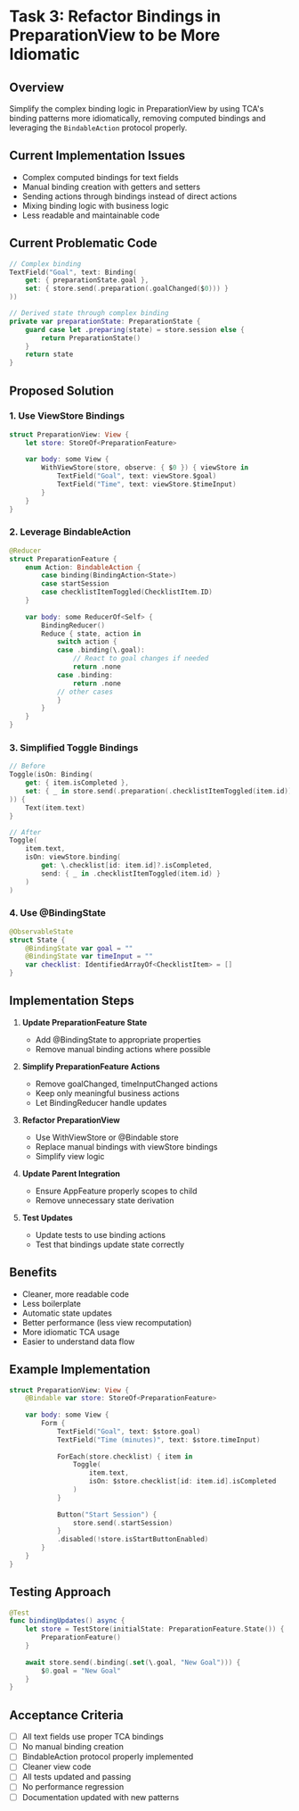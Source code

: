 # Task 3: Refactor Bindings in PreparationView to be More Idiomatic

## Overview
Simplify the complex binding logic in PreparationView by using TCA's binding patterns more idiomatically, removing computed bindings and leveraging the `BindableAction` protocol properly.

## Current Implementation Issues
- Complex computed bindings for text fields
- Manual binding creation with getters and setters
- Sending actions through bindings instead of direct actions
- Mixing binding logic with business logic
- Less readable and maintainable code

## Current Problematic Code
```swift
// Complex binding
TextField("Goal", text: Binding(
    get: { preparationState.goal },
    set: { store.send(.preparation(.goalChanged($0))) }
))

// Derived state through complex binding
private var preparationState: PreparationState {
    guard case let .preparing(state) = store.session else {
        return PreparationState()
    }
    return state
}
```

## Proposed Solution

### 1. Use ViewStore Bindings
```swift
struct PreparationView: View {
    let store: StoreOf<PreparationFeature>
    
    var body: some View {
        WithViewStore(store, observe: { $0 }) { viewStore in
            TextField("Goal", text: viewStore.$goal)
            TextField("Time", text: viewStore.$timeInput)
        }
    }
}
```

### 2. Leverage BindableAction
```swift
@Reducer
struct PreparationFeature {
    enum Action: BindableAction {
        case binding(BindingAction<State>)
        case startSession
        case checklistItemToggled(ChecklistItem.ID)
    }
    
    var body: some ReducerOf<Self> {
        BindingReducer()
        Reduce { state, action in
            switch action {
            case .binding(\.goal):
                // React to goal changes if needed
                return .none
            case .binding:
                return .none
            // other cases
            }
        }
    }
}
```

### 3. Simplified Toggle Bindings
```swift
// Before
Toggle(isOn: Binding(
    get: { item.isCompleted },
    set: { _ in store.send(.preparation(.checklistItemToggled(item.id))) }
)) {
    Text(item.text)
}

// After
Toggle(
    item.text,
    isOn: viewStore.binding(
        get: \.checklist[id: item.id]?.isCompleted,
        send: { _ in .checklistItemToggled(item.id) }
    )
)
```

### 4. Use @BindingState
```swift
@ObservableState
struct State {
    @BindingState var goal = ""
    @BindingState var timeInput = ""
    var checklist: IdentifiedArrayOf<ChecklistItem> = []
}
```

## Implementation Steps

1. **Update PreparationFeature State**
   - Add @BindingState to appropriate properties
   - Remove manual binding actions where possible

2. **Simplify PreparationFeature Actions**
   - Remove goalChanged, timeInputChanged actions
   - Keep only meaningful business actions
   - Let BindingReducer handle updates

3. **Refactor PreparationView**
   - Use WithViewStore or @Bindable store
   - Replace manual bindings with viewStore bindings
   - Simplify view logic

4. **Update Parent Integration**
   - Ensure AppFeature properly scopes to child
   - Remove unnecessary state derivation

5. **Test Updates**
   - Update tests to use binding actions
   - Test that bindings update state correctly

## Benefits
- Cleaner, more readable code
- Less boilerplate
- Automatic state updates
- Better performance (less view recomputation)
- More idiomatic TCA usage
- Easier to understand data flow

## Example Implementation
```swift
struct PreparationView: View {
    @Bindable var store: StoreOf<PreparationFeature>
    
    var body: some View {
        Form {
            TextField("Goal", text: $store.goal)
            TextField("Time (minutes)", text: $store.timeInput)
            
            ForEach(store.checklist) { item in
                Toggle(
                    item.text,
                    isOn: $store.checklist[id: item.id].isCompleted
                )
            }
            
            Button("Start Session") {
                store.send(.startSession)
            }
            .disabled(!store.isStartButtonEnabled)
        }
    }
}
```

## Testing Approach
```swift
@Test
func bindingUpdates() async {
    let store = TestStore(initialState: PreparationFeature.State()) {
        PreparationFeature()
    }
    
    await store.send(.binding(.set(\.goal, "New Goal"))) {
        $0.goal = "New Goal"
    }
}
```

## Acceptance Criteria
- [ ] All text fields use proper TCA bindings
- [ ] No manual binding creation
- [ ] BindableAction protocol properly implemented
- [ ] Cleaner view code
- [ ] All tests updated and passing
- [ ] No performance regression
- [ ] Documentation updated with new patterns